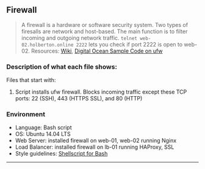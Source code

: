 ## Firewall
> A firewall is a hardware or software security system. Two types of firesalls are network and host-based. The main function is to filter incoming and outgoing network traffic. ```telnet web-02.holberton.online 2222``` lets you check if port 2222 is open to web-02. Resources: [Wiki](https://en.wikipedia.org/wiki/Firewall_%28computing%29), [Digital Ocean Sample Code on ufw](https://www.digitalocean.com/community/tutorials/how-to-set-up-a-firewall-with-ufw-on-ubuntu-14-04)

### Description of what each file shows:
Files that start with:
1. Script installs ufw firewall. Blocks incoming traffic except these TCP ports: 22 (SSH), 443 (HTTPS SSL), and 80 (HTTP)

### Environment
* Language: Bash script
* OS: Ubuntu 14.04 LTS
* Web Server: installed firewall on web-01, web-02 running Nginx
* Load Balancer: installed firewall on lb-01 running HAProxy, SSL
* Style guidelines: [Shellscript for Bash](https://github.com/koalaman/shellcheck)

---
